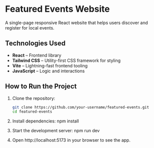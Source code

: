 # Featured Events Website

A single-page responsive React website that helps users discover and register for local events.

## Technologies Used

- **React** – Frontend library
- **Tailwind CSS** – Utility-first CSS framework for styling
- **Vite** – Lightning-fast frontend tooling
- **JavaScript** – Logic and interactions

## How to Run the Project

1. Clone the repository:

   ```bash
   git clone https://github.com/your-username/featured-events.git
   cd featured-events

   ```

2. Install dependencies:
   npm install

3. Start the development server:
   npm run dev

4. Open http://localhost:5173 in your browser to see the app.

